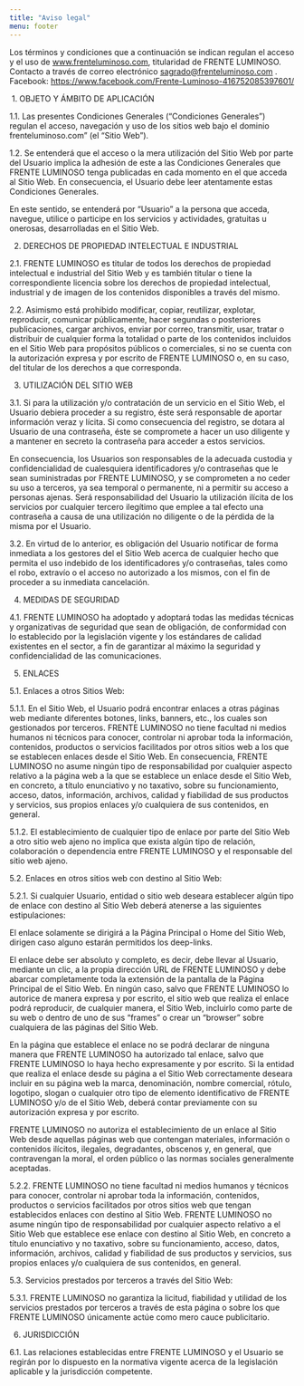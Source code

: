 ```yaml
---
title: "Aviso legal"
menu: footer
---
```



Los términos y condiciones que a continuación se indican regulan el acceso y el uso de www.frenteluminoso.com, titularidad de FRENTE LUMINOSO. Contacto a través de correo electrónico sagrado@frenteluminoso.com . Facebook: https://www.facebook.com/Frente-Luminoso-416752085397601/

 1. OBJETO Y ÁMBITO DE APLICACIÓN

1.1. Las presentes Condiciones Generales (“Condiciones Generales”) regulan el acceso, navegación y uso de los sitios web bajo el dominio frenteluminoso.com” (el “Sitio Web”).

1.2. Se entenderá que el acceso o la mera utilización del Sitio Web por parte del Usuario implica la adhesión de este a las Condiciones Generales que FRENTE LUMINOSO tenga publicadas en cada momento en el que acceda al Sitio Web. En consecuencia, el Usuario debe leer atentamente estas Condiciones Generales.

En este sentido, se entenderá por “Usuario” a la persona que acceda, navegue, utilice o participe en los servicios y actividades, gratuitas u onerosas, desarrolladas en el Sitio Web.

  2. DERECHOS DE PROPIEDAD INTELECTUAL E INDUSTRIAL

2.1. FRENTE LUMINOSO es titular de todos los derechos de propiedad intelectual e industrial del Sitio Web y es también titular o tiene la correspondiente licencia sobre los derechos de propiedad intelectual, industrial y de imagen de los contenidos disponibles a través del mismo.

2.2. Asimismo está prohibido modificar, copiar, reutilizar, explotar, reproducir, comunicar públicamente, hacer segundas o posteriores publicaciones, cargar archivos, enviar por correo, transmitir, usar, tratar o distribuir de cualquier forma la totalidad o parte de los contenidos incluidos en el Sitio Web para propósitos públicos o comerciales, si no se cuenta con la autorización expresa y por escrito de FRENTE LUMINOSO o, en su caso, del titular de los derechos a que corresponda.

  3. UTILIZACIÓN DEL SITIO WEB

3.1. Si para la utilización y/o contratación de un servicio en el Sitio Web, el Usuario debiera proceder a su registro, éste será responsable de aportar información veraz y lícita. Si como consecuencia del registro, se dotara al Usuario de una contraseña, éste se compromete a hacer un uso diligente y a mantener en secreto la contraseña para acceder a estos servicios.

En consecuencia, los Usuarios son responsables de la adecuada custodia y confidencialidad de cualesquiera identificadores y/o contraseñas que le sean suministradas por FRENTE LUMINOSO, y se comprometen a no ceder su uso a terceros, ya sea temporal o permanente, ni a permitir su acceso a personas ajenas. Será responsabilidad del Usuario la utilización ilícita de los servicios por cualquier tercero ilegítimo que emplee a tal efecto una contraseña a causa de una utilización no diligente o de la pérdida de la misma por el Usuario.

3.2. En virtud de lo anterior, es obligación del Usuario notificar de forma inmediata a los gestores del el Sitio Web acerca de cualquier hecho que permita el uso indebido de los identificadores y/o contraseñas, tales como el robo, extravío  o el acceso no autorizado a los mismos, con el fin de proceder a su inmediata cancelación.

  4. MEDIDAS DE SEGURIDAD

4.1. FRENTE LUMINOSO ha adoptado y adoptará todas las medidas técnicas y organizativas de seguridad que sean de obligación, de conformidad con lo establecido por la legislación vigente y los estándares de calidad existentes en el sector, a fin de garantizar al máximo la seguridad y confidencialidad de las comunicaciones.

  5. ENLACES  

5.1. Enlaces a otros Sitios Web:

5.1.1. En el Sitio Web, el Usuario podrá encontrar enlaces a otras páginas web mediante diferentes botones, links, banners, etc., los cuales son gestionados por terceros. FRENTE LUMINOSO no tiene facultad ni medios humanos ni técnicos para conocer, controlar ni aprobar toda la información, contenidos, productos o servicios facilitados por otros sitios web a los que se establecen enlaces desde el Sitio Web. En consecuencia, FRENTE LUMINOSO no asume ningún tipo de responsabilidad por cualquier aspecto relativo a la página web a la que se establece un enlace desde el Sitio Web, en concreto, a título enunciativo y no taxativo, sobre su funcionamiento, acceso, datos, información, archivos, calidad y fiabilidad de sus productos y servicios, sus propios enlaces y/o cualquiera de sus contenidos, en general.

5.1.2. El establecimiento de cualquier tipo de enlace por parte del Sitio Web a otro sitio web ajeno no implica que exista algún tipo de relación, colaboración o dependencia entre FRENTE LUMINOSO y el responsable del sitio web ajeno.

5.2. Enlaces en otros sitios web con destino al Sitio Web:

5.2.1. Si cualquier Usuario, entidad o sitio web deseara establecer algún tipo de enlace con destino al Sitio Web deberá atenerse a las siguientes estipulaciones:

El enlace solamente se dirigirá a la Página Principal o Home del Sitio Web, dirigen caso alguno estarán permitidos los deep-links.

El enlace debe ser absoluto y completo, es decir, debe llevar al Usuario, mediante un clic, a la propia dirección URL de FRENTE LUMINOSO y debe abarcar completamente toda la extensión de la pantalla de la Página Principal de el Sitio Web. En ningún caso, salvo que FRENTE LUMINOSO lo autorice de manera expresa y por escrito, el sitio web que realiza el enlace podrá reproducir, de cualquier manera, el Sitio Web, incluirlo como parte de su web o dentro de uno de sus “frames” o crear un “browser” sobre cualquiera de las páginas del Sitio Web.

En la página que establece el enlace no se podrá declarar de ninguna manera que FRENTE LUMINOSO ha autorizado tal enlace, salvo que FRENTE LUMINOSO lo haya hecho expresamente y por escrito. Si la entidad que realiza el enlace desde su página a el Sitio Web correctamente deseara incluir en su página web la marca, denominación, nombre comercial, rótulo, logotipo, slogan o cualquier otro tipo de elemento identificativo de FRENTE LUMINOSO y/o de el Sitio Web, deberá contar previamente con su autorización expresa y por escrito.

FRENTE LUMINOSO no autoriza el establecimiento de un enlace al Sitio Web desde aquellas páginas web que contengan materiales, información o contenidos ilícitos, ilegales, degradantes, obscenos y, en general, que contravengan la moral, el orden público o las normas sociales generalmente aceptadas.

5.2.2. FRENTE LUMINOSO no tiene facultad ni medios humanos y técnicos para conocer, controlar ni aprobar toda la información, contenidos, productos o servicios facilitados por otros sitios web que tengan establecidos enlaces con destino al Sitio Web. FRENTE LUMINOSO no asume ningún tipo de responsabilidad por cualquier aspecto relativo a el Sitio Web que establece ese enlace con destino al Sitio Web, en concreto a título enunciativo y no taxativo, sobre su funcionamiento, acceso, datos, información, archivos, calidad y fiabilidad de sus productos y servicios, sus propios enlaces y/o cualquiera de sus contenidos, en general.

5.3. Servicios prestados por terceros a través del Sitio Web:

5.3.1. FRENTE LUMINOSO no garantiza la licitud, fiabilidad y utilidad de los servicios prestados por terceros a través de esta página o sobre los que FRENTE LUMINOSO únicamente actúe como mero cauce publicitario.

6. JURISDICCIÓN 

6.1. Las relaciones establecidas entre FRENTE LUMINOSO y el Usuario se regirán por lo dispuesto en la normativa vigente acerca de la legislación aplicable y la jurisdicción competente.